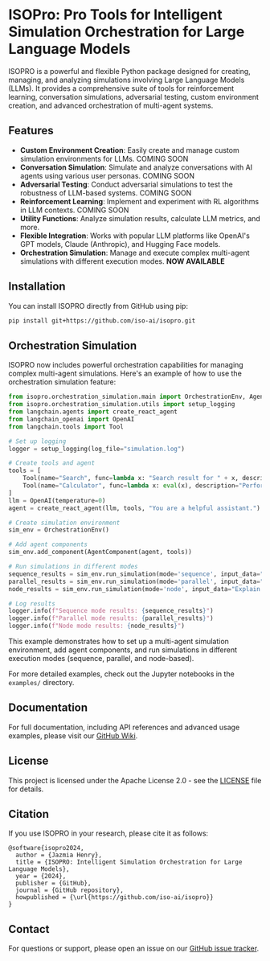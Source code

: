 # ISOPro: Pro Tools for Intelligent Simulation Orchestration for Large Language Models

ISOPRO is a powerful and flexible Python package designed for creating, managing, and analyzing simulations involving Large Language Models (LLMs). It provides a comprehensive suite of tools for reinforcement learning, conversation simulations, adversarial testing, custom environment creation, and advanced orchestration of multi-agent systems.

## Features

- **Custom Environment Creation**: Easily create and manage custom simulation environments for LLMs. COMING SOON
- **Conversation Simulation**: Simulate and analyze conversations with AI agents using various user personas. COMING SOON
- **Adversarial Testing**: Conduct adversarial simulations to test the robustness of LLM-based systems. COMING SOON
- **Reinforcement Learning**: Implement and experiment with RL algorithms in LLM contexts. COMING SOON
- **Utility Functions**: Analyze simulation results, calculate LLM metrics, and more.
- **Flexible Integration**: Works with popular LLM platforms like OpenAI's GPT models, Claude (Anthropic), and Hugging Face models.
- **Orchestration Simulation**: Manage and execute complex multi-agent simulations with different execution modes. **NOW AVAILABLE**

## Installation

You can install ISOPRO directly from GitHub using pip:

```bash
pip install git+https://github.com/iso-ai/isopro.git
```

## Orchestration Simulation

ISOPRO now includes powerful orchestration capabilities for managing complex multi-agent simulations. Here's an example of how to use the orchestration simulation feature:

```python
from isopro.orchestration_simulation.main import OrchestrationEnv, AgentComponent
from isopro.orchestration_simulation.utils import setup_logging
from langchain.agents import create_react_agent
from langchain_openai import OpenAI
from langchain.tools import Tool

# Set up logging
logger = setup_logging(log_file="simulation.log")

# Create tools and agent
tools = [
    Tool(name="Search", func=lambda x: "Search result for " + x, description="Search the web"),
    Tool(name="Calculator", func=lambda x: eval(x), description="Perform calculations")
]
llm = OpenAI(temperature=0)
agent = create_react_agent(llm, tools, "You are a helpful assistant.")

# Create simulation environment
sim_env = OrchestrationEnv()

# Add agent components
sim_env.add_component(AgentComponent(agent, tools))

# Run simulations in different modes
sequence_results = sim_env.run_simulation(mode='sequence', input_data="What is 2+2 and who was the first person on the moon?")
parallel_results = sim_env.run_simulation(mode='parallel', input_data="Compare the populations of New York and Tokyo.")
node_results = sim_env.run_simulation(mode='node', input_data="Explain the theory of relativity.")

# Log results
logger.info(f"Sequence mode results: {sequence_results}")
logger.info(f"Parallel mode results: {parallel_results}")
logger.info(f"Node mode results: {node_results}")
```

This example demonstrates how to set up a multi-agent simulation environment, add agent components, and run simulations in different execution modes (sequence, parallel, and node-based).

For more detailed examples, check out the Jupyter notebooks in the `examples/` directory.

## Documentation

For full documentation, including API references and advanced usage examples, please visit our [GitHub Wiki](https://github.com/iso-ai/isopro/wiki).

## License

This project is licensed under the Apache License 2.0 - see the [LICENSE](LICENSE) file for details.

## Citation

If you use ISOPRO in your research, please cite it as follows:

```
@software{isopro2024,
  author = {Jazmia Henry},
  title = {ISOPRO: Intelligent Simulation Orchestration for Large Language Models},
  year = {2024},
  publisher = {GitHub},
  journal = {GitHub repository},
  howpublished = {\url{https://github.com/iso-ai/isopro}}
}
```

## Contact

For questions or support, please open an issue on our [GitHub issue tracker](https://github.com/iso-ai/isopro/issues).
